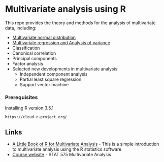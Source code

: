 # Multivariate analysis using R
This repo provides the theory and methods for the analysis of multivariate data, including:
* [Multivariate normal distribution](http://www.maths.manchester.ac.uk/~mkt/MT3732%20(MVA)/Notes/MVA_Section3.pdf) 
* [Multivariate regression and Analysis of variance](https://www.researchgate.net/publication/51046127_Introduction_to_Multivariate_Regression_Analysis)
* Classification
* Canonical correlation
* Principal components
* Factor analysis
* Selected new developments in multivariate analysis:  
    * Independent component analysis
    * Partial least square regression 
    * Support vector machine



### Prerequisites

Installing R version 3.5.1
```
https://cloud.r-project.org/
```

## Links

* [A Little Book of R for Multivariate Analysis](https://little-book-of-r-for-multivariate-analysis.readthedocs.io/en/latest/) - This is a simple introduction to multivariate analysis using the R statistics software.
* [Course website](http://www.mathstat.ualberta.ca/~wiens/stat575/stat575.html) - STAT 575 Multivariate Analysis
